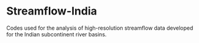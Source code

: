 # Streamflow-India
Codes used for the analysis of high-resolution streamflow data developed for the Indian subcontinent river basins.
